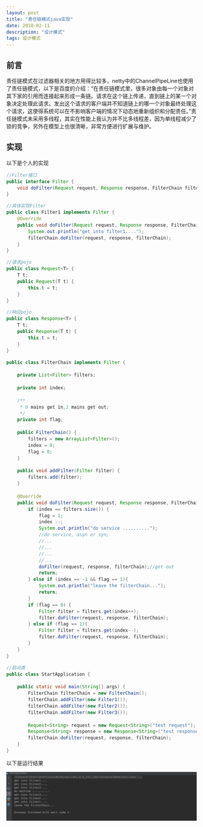 ```yaml
---
layout: post
title: "责任链模式java实现"
date: 2018-02-11
description: "设计模式"
tags: 设计模式
---
```


## 前言

责任链模式在过滤器相关的地方用得比较多，netty中的ChannelPipeLine也使用了责任链模式，以下是百度的介绍：“在责任链模式里，很多对象由每一个对象对其下家的引用而连接起来形成一条链。请求在这个链上传递，直到链上的某一个对象决定处理此请求。发出这个请求的客户端并不知道链上的哪一个对象最终处理这个请求，这使得系统可以在不影响客户端的情况下动态地重新组织和分配责任。”责任链模式未采用多线程，其实在性能上我认为并不比多线程差，因为单线程减少了锁的竞争，另外在模型上也很清晰，非常方便进行扩展与维护。

## 实现

以下是个人的实现

``` java
//Filter接口
public interface Filter {
    void doFilter(Request request, Response response, FilterChain filterChain);
}
```

``` java
//具体实现Filter
public class Filter1 implements Filter {
    @Override
    public void doFilter(Request request, Response response, FilterChain filterChain) {
        System.out.println("get into filter1....");
        filterChain.doFilter(request, response, filterChain);
    }
}
```

``` java
//请求pojo
public class Request<T> {
    T t;
    public Request(T t) {
        this.t = t;
    }
}
```

``` java
//响应pojo
public class Response<T> {
    T t;
    public Response(T t) {
        this.t = t;
    }
}
```

``` java
public class FilterChain implements Filter {

    private List<Filter> filters;

    private int index;

    /**
     * 0 mains get in,1 mains get out;
     */
    private int flag;

    public FilterChain() {
        filters = new ArrayList<Filter>();
        index = 0;
        flag = 0;
    }

    public void addFilter(Filter filter) {
        filters.add(filter);
    }

    @Override
    public void doFilter(Request request, Response response, FilterChain filterChain) {
        if (index == filters.size()) {
            flag = 1;
            index --;
            System.out.println("do service ..........");
            //do service, asyn or syn;
            //...
            //...
            //...
            //...
            doFilter(request, response, filterChain);//get out
            return;
        } else if (index == -1 && flag == 1){
            System.out.println("leave the filterChain...");
            return;
        }
        if (flag == 0) {
            Filter filter = filters.get(index++);
            filter.doFilter(request, response, filterChain);
        } else if (flag == 1){
            Filter filter = filters.get(index--);
            filter.doFilter(request, response, filterChain);
        }
    }
}
```

``` java
//启动类
public class StartApplication {

    public static void main(String[] args) {
        FilterChain filterChain = new FilterChain();
        filterChain.addFilter(new Filter1());
        filterChain.addFilter(new Filter2());
        filterChain.addFilter(new Filter3());

        Request<String> request = new Request<String>("test request");
        Response<String> response = new Response<String>("test response");
        filterChain.doFilter(request, response, filterChain);
    }
}
```

以下是运行结果

![](/img/in-post/design-filter/pic1.png)